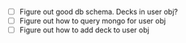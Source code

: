 - [ ] Figure out good db schema. Decks in user obj?
- [ ] Figure out how to query mongo for user obj
- [ ] Figure out how to add deck to user obj
